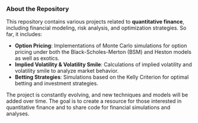 ### About the Repository

This repository contains various projects related to **quantitative finance**, including financial modeling, risk analysis, and optimization strategies. So far, it includes:

- **Option Pricing**: Implementations of Monte Carlo simulations for option pricing under both the Black-Scholes-Merton (BSM) and Heston models as well as exotics.
- **Implied Volatility & Volatility Smile**: Calculations of implied volatility and volatility smile to analyze market behavior.
- **Betting Strategies**: Simulations based on the Kelly Criterion for optimal betting and investment strategies.

The project is constantly evolving, and new techniques and models will be added over time. The goal is to create a resource for those interested in quantitative finance and to share code for financial simulations and analyses.
